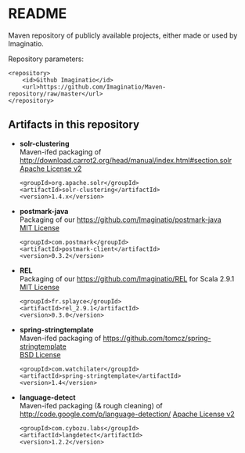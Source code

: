 README
======

Maven repository of publicly available projects, either made or used by Imaginatio.

Repository parameters:

	<repository>
		<id>Github Imaginatio</id>
		<url>https://github.com/Imaginatio/Maven-repository/raw/master</url>
	</repository>
	

Artifacts in this repository
----------------------------

*	**solr-clustering**   
	Maven-ifed packaging of http://download.carrot2.org/head/manual/index.html#section.solr   
	[Apache License v2](http://www.apache.org/licenses/LICENSE-2.0)

		<groupId>org.apache.solr</groupId>
		<artifactId>solr-clustering</artifactId>
		<version>1.4.x</version>

*	**postmark-java**   
	Packaging of our https://github.com/Imaginatio/postmark-java   
	[MIT License](http://www.opensource.org/licenses/mit-license.php)

		<groupId>com.postmark</groupId>
		<artifactId>postmark-client</artifactId>
		<version>0.3.2</version>

*	**REL**   
	Packaging of our https://github.com/Imaginatio/REL for Scala 2.9.1   
	[MIT License](http://www.opensource.org/licenses/mit-license.php)

		<groupId>fr.splayce</groupId>
		<artifactId>rel_2.9.1</artifactId>
		<version>0.3.0</version>

*	**spring-stringtemplate**   
	Maven-ifed packaging of https://github.com/tomcz/spring-stringtemplate   
	[BSD License](http://www.opensource.org/licenses/bsd-license.php)

		<groupId>com.watchilater</groupId>
		<artifactId>spring-stringtemplate</artifactId>
		<version>1.4</version>

*	**language-detect**   
	Maven-ifed packaging (& rough cleaning) of http://code.google.com/p/language-detection/
	[Apache License v2](http://www.apache.org/licenses/LICENSE-2.0)

		<groupId>com.cybozu.labs</groupId>
		<artifactId>langdetect</artifactId>
		<version>1.2.2</version>

